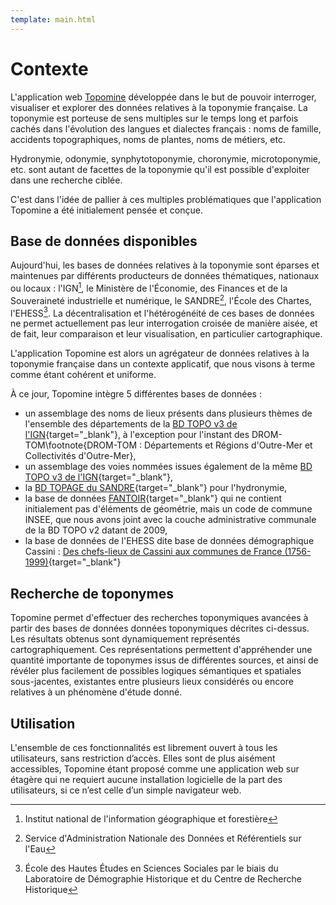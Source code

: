 ```yaml
---
template: main.html
---
```


# Contexte

L'application web [Topomine](https://ptm.huma-num.fr/app/topomine/) développée dans le but de pouvoir interroger, visualiser et explorer des données relatives à la toponymie française. La toponymie est porteuse de sens multiples sur le temps long et parfois cachés dans l'évolution des langues et dialectes français : noms de famille, accidents topographiques, noms de plantes, noms de métiers, etc.

Hydronymie, odonymie, synphytotoponymie, choronymie, microtoponymie, etc. sont autant de facettes de la toponymie qu'il est possible d'exploiter dans une recherche ciblée.

C'est dans l'idée de pallier à ces multiples problématiques que l'application Topomine a été initialement pensée et conçue.

## Base de données disponibles

Aujourd'hui, les bases de données relatives à la toponymie sont éparses et maintenues par différents producteurs de données thématiques, nationaux ou locaux : l'IGN[^1], le Ministère de l'Économie, des Finances et de la Souveraineté industrielle et numérique, le SANDRE[^2], l'École des Chartes, l'EHESS[^3]. La décentralisation et l'hétérogénéité de ces bases de données ne permet actuellement pas leur interrogation croisée de manière aisée, et de fait, leur comparaison et leur visualisation, en particulier cartographique.

[^1]: Institut national de l'information géographique et forestière
[^2]: Service d'Administration Nationale des Données et Référentiels sur l'Eau
[^3]: École des Hautes Études en Sciences Sociales par le biais du Laboratoire de Démographie Historique et du Centre de Recherche Historique

L'application Topomine est alors un agrégateur de données relatives à la toponymie française dans un contexte applicatif, que nous visons à terme comme étant cohérent et uniforme.

À ce jour, Topomine intègre 5 différentes bases de données :

- un assemblage des noms de lieux présents dans plusieurs thèmes de l'ensemble des départements de la  [BD TOPO v3 de l'IGN](https://geoservices.ign.fr/documentation/donnees/vecteur/bdtopo){target="_blank"}, à l'exception pour l'instant des DROM-TOM\footnote{DROM-TOM : Départements et Régions d'Outre-Mer et Collectivités d'Outre-Mer},
- un assemblage des voies nommées issues également de la même [BD TOPO v3 de l'IGN](https://geoservices.ign.fr/documentation/donnees/vecteur/bdtopo){target="_blank"},
- la [BD TOPAGE du SANDRE](https://www.sandre.eaufrance.fr/concept/base-de-donnees-sur-la-cartographie-thematique-des-agences-de-leau){target="_blank"} pour l'hydronymie,
- la base de données [FANTOIR](https://www.data.gouv.fr/fr/datasets/fichier-fantoir-des-voies-et-lieux-dits){target="_blank"} qui ne contient initialement pas d'éléments de géométrie, mais un code de commune INSEE, que nous avons joint avec la couche administrative communale de la BD TOPO v2 datant de 2009,
- la base de données de l'EHESS dite base de données démographique Cassini : [Des chefs-lieux de Cassini aux communes de France (1756-1999)](https://didomena.ehess.fr/concern/data_sets/6395wb092){target="_blank"}

## Recherche de toponymes

Topomine permet d'effectuer des recherches toponymiques avancées à partir des bases de données  données toponymiques décrites ci-dessus. Les résultats obtenus sont dynamiquement représentés cartographiquement. Ces représentations permettent d'appréhender une quantité importante de toponymes issus de différentes sources, et ainsi de révéler plus facilement de possibles logiques sémantiques et spatiales sous-jacentes, existantes entre plusieurs lieux considérés ou encore relatives à un phénomène d'étude donné.

## Utilisation

L'ensemble de ces fonctionnalités est librement ouvert à tous les utilisateurs, sans restriction d’accès. Elles sont de plus aisément accessibles, Topomine étant proposé comme une application web sur étagère qui ne requiert aucune installation logicielle de la part des utilisateurs, si ce n’est celle d’un simple navigateur web.
